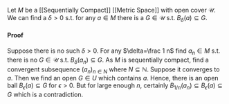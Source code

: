 Let $M$ be a [[Sequentially Compact]] [[Metric Space]] with open cover $\mathcal U$.
We can find a $\delta>0$ s.t. for any $a\in M$ there is a $G\in\mathcal U$ s.t. $B_\delta(a)\subseteq G$.
#### Proof
Suppose there is no such $\delta>0$. 
For any $\delta=\frac 1 n$ find $a_n\in M$ s.t. there is no $G\in\mathcal U$ s.t. $B_\delta(a_n)\subseteq G$. 
As $M$ is sequentially compact, 
find a convergent subsequence $(a_n)_{n\in N}$ where $N\subseteq\mathbb N$. 
Suppose it converges to $a$. 
Then we find an open $G\in U$ which contains $a$.
Hence, there is an open ball $B_\epsilon(a)\subseteq G$ for $\epsilon>0$. 
But for large enough $n$, certainly $B_{1/n}(a_n)\subseteq B_\epsilon(a)\subseteq G$ which is a contradiction. 